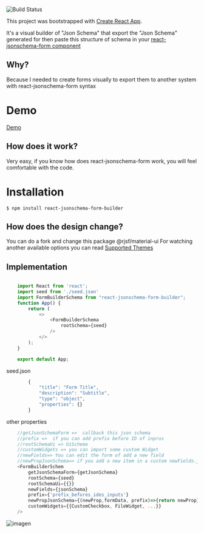 ![Build Status](https://github.com/MedinaGitHub/react-jsonschema-form-builder/workflows/React%20CI/CD/badge.svg)


This project was bootstrapped with [Create React App](https://github.com/facebook/create-react-app).

It's a visual builder of "Json Schema" that export the "Json Schema" generated for then paste this structure of schema in your [react-jsonschema-form component](https://github.com/rjsf-team/react-jsonschema-form) 

## Why?

 Because I needed to create forms visually to export them to another system with react-jsonschema-form syntax

# Demo

[Demo](https://codesandbox.io/s/silent-wood-jihjk?file=/src/index.js:293-323)

## How does it work?

Very easy, if you know how does react-jsonschema-form work, you will feel comfortable with the code.

# Installation

```
$ npm install react-jsonschema-form-builder
```

## How does  the design change?

You can do a fork and change  this package @rjsf/material-ui For watching another available options  you can read  [Supported Themes](https://github.com/rjsf-team/react-jsonschema-form#documentation)

## Implementation

```js

    import React from 'react';
    import seed from './seed.json'
    import FormBuilderSchema from "react-jsonschema-form-builder";
    function App() {
        return (
            <>
                <FormBuilderSchema
                    rootSchema={seed} 
                />
            </>
        );
    }

    export default App;
```

seed.json
```js
        {
            "title": "Form Title",
            "description": "Subtitle",
            "type": "object",
            "properties": {}
        }
```

other properties

```js
    //getJsonSchemaForm =>  callback this json schema
    //prefix =>  if you can add prefix before ID of inprus
    //rootSchemaUi => UiSchema
    //customWidgets => you can import some custom Widget
    //newFields=> You can edit the form of add a new field
    //newPropJsonSchema=> if you add a new item in a custom newFields.json, thi function recibe de //options of you new field, and you can join with a customWidgets
    <FormBuilderSchem
        getJsonSchemaForm={getJsonSchema}
        rootSchema={seed} 
        rootSchemaUi={{}}
        newFields={jsonSchema}
        prefix={'prefix_befores_ides_inputs'} 
        newPropJsonSchema={(newProp,formData, prefix)=>{return newProp}}
        customWidgets={{CustomCheckbox, FileWidget, ...}}
    />
```

![imagen](https://i.imgur.com/Pt0P07u.png)